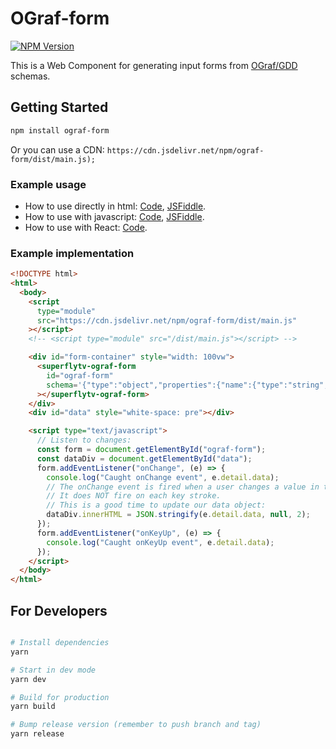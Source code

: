 # OGraf-form

[![NPM Version](https://img.shields.io/npm/v/ograf-form)](https://www.npmjs.com/package/ograf-form)

This is a Web Component for generating input forms from [OGraf/GDD](https://ograf.ebu.io/) schemas.

## Getting Started

```bash
npm install ograf-form
```

Or you can use a CDN: `https://cdn.jsdelivr.net/npm/ograf-form/dist/main.js);`

### Example usage

- How to use directly in html: [Code](/examples/html.html), [JSFiddle](https://jsfiddle.net/L2trysaz/).
- How to use with javascript: [Code](/examples/javascript.html), [JSFiddle](https://jsfiddle.net/2Lhgco5b/).
- How to use with React: [Code](/examples/react.jsx).

### Example implementation

```html
<!DOCTYPE html>
<html>
  <body>
    <script
      type="module"
      src="https://cdn.jsdelivr.net/npm/ograf-form/dist/main.js"
    ></script>
    <!-- <script type="module" src="/dist/main.js"></script> -->

    <div id="form-container" style="width: 100vw">
      <superflytv-ograf-form
        id="ograf-form"
        schema='{"type":"object","properties":{"name":{"type":"string","gddType":"single-line","default":"John Doe","description":"This is the name of the thing"}}}'
      ></superflytv-ograf-form>
    </div>
    <div id="data" style="white-space: pre"></div>

    <script type="text/javascript">
      // Listen to changes:
      const form = document.getElementById("ograf-form");
      const dataDiv = document.getElementById("data");
      form.addEventListener("onChange", (e) => {
        console.log("Caught onChange event", e.detail.data);
        // The onChange event is fired when a user changes a value in the form
        // It does NOT fire on each key stroke.
        // This is a good time to update our data object:
        dataDiv.innerHTML = JSON.stringify(e.detail.data, null, 2);
      });
      form.addEventListener("onKeyUp", (e) => {
        console.log("Caught onKeyUp event", e.detail.data);
      });
    </script>
  </body>
</html>
```

## For Developers

```bash

# Install dependencies
yarn

# Start in dev mode
yarn dev

# Build for production
yarn build

# Bump release version (remember to push branch and tag)
yarn release


```
